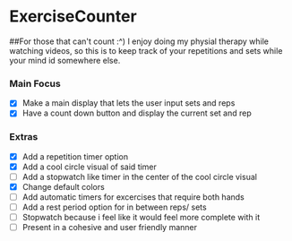 # ExerciseCounter
##For those that can't count :^)
I enjoy doing my physial therapy while watching videos, so this is to keep track of your repetitions and sets while your mind id somewhere else.

### Main Focus
- [x] Make a main display that lets the user input sets and reps
- [x] Have a count down button and display the current set and rep
### Extras
- [x] Add a repetition timer option
- [x] Add a cool circle visual of said timer
- [ ] Add a stopwatch like timer in the center of the cool circle visual
- [X] Change default colors
- [ ] Add automatic timers for excercises that require both hands
- [ ] Add a rest period option for in between reps/ sets
- [ ] Stopwatch  because i feel like it would feel more complete with it
- [ ] Present in a cohesive and user friendly manner
